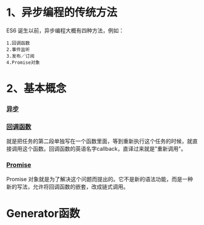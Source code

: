 # 1、异步编程的传统方法 #
ES6 诞生以前，异步编程大概有四种方法，例如：

    1.回调函数
    2.事件监听
    3.发布／订阅
    4.Promise对象
# 2、基本概念 #
### [异步](http://es6.ruanyifeng.com/#docs/generator-async#%E5%BC%82%E6%AD%A5) ###
### [回调函数](http://es6.ruanyifeng.com/#docs/generator-async#%E5%9B%9E%E8%B0%83%E5%87%BD%E6%95%B0) ###
就是把任务的第二段单独写在一个函数里面，等到重新执行这个任务的时候，就直接调用这个函数。回调函数的英语名字callback，直译过来就是"重新调用"。
### [Promise](http://es6.ruanyifeng.com/#docs/generator-async#Promise) ###
Promise 对象就是为了解决这个问题而提出的。它不是新的语法功能，而是一种新的写法，允许将回调函数的嵌套，改成链式调用。
# Generator函数 #



